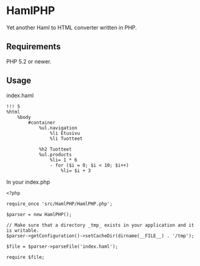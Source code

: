 # HamlPHP

Yet another Haml to HTML converter written in PHP.

## Requirements

PHP 5.2 or newer.

## Usage

index.haml

    !!! 5
    %html
        %body
            #container
                %ul.navigation
                    %li Etusivu
                    %li Tuotteet
                
                %h2 Tuotteet
                %ul.products 
                    %li= 1 * 6
                    - for ($i = 0; $i < 10; $i++)
                        %li= $i + 3

In your index.php

    <?php

    require_once 'src/HamlPHP/HamlPHP.php';
    
    $parser = new HamlPHP();
    
    // Make sure that a directory _tmp_ exists in your application and it is writable.
    $parser->getConfiguration()->setCacheDir(dirname(__FILE__) . '/tmp');
    
    $file = $parser->parseFile('index.haml');
    
    require $file;